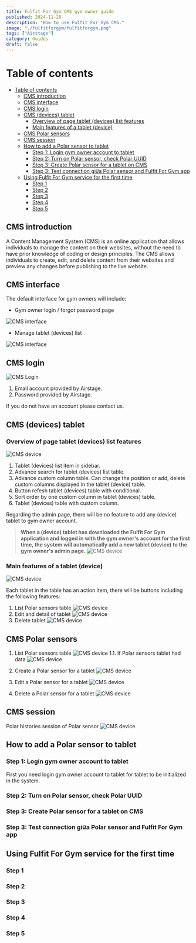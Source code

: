 ```yaml
---
title: Fulfit For Gym CMS gym owner guide
published: 2024-11-29
description: "How to use Fulfit For Gym CMS."
image: "./fulfitforgym/fulfitforgym.png"
tags: ["Airstage"]
category: Guides
draft: false
---
```


# Table of contents

- [Table of contents](#table-of-contents)
  - [CMS introduction](#cms-introduction)
  - [CMS interface](#cms-interface)
  - [CMS login](#cms-login)
  - [CMS (devices) tablet](#cms-devices-tablet)
    - [Overview of page tablet (devices) list features](#overview-of-page-tablet-devices-list-features)
    - [Main features of a tablet (device)](#main-features-of-a-tablet-device)
  - [CMS Polar sensors](#cms-polar-sensors)
  - [CMS session](#cms-session)
  - [How to add a Polar sensor to tablet](#how-to-add-a-polar-sensor-to-tablet)
    - [Step 1: Login gym owner account to tablet](#step-1-login-gym-owner-account-to-tablet)
    - [Step 2: Turn on Polar sensor, check Polar UUID](#step-2-turn-on-polar-sensor-check-polar-uuid)
    - [Step 3: Create Polar sensor for a tablet on CMS](#step-3-create-polar-sensor-for-a-tablet-on-cms)
    - [Step 3: Test connection giữa Polar sensor and Fulfit For Gym app](#step-3-test-connection-giữa-polar-sensor-and-fulfit-for-gym-app)
  - [Using Fulfit For Gym service for the first time](#using-fulfit-for-gym-service-for-the-first-time)
    - [Step 1](#step-1)
    - [Step 2](#step-2)
    - [Step 3](#step-3)
    - [Step 4](#step-4)
    - [Step 5](#step-5)

## CMS introduction

A Content Management System (CMS) is an online application that allows individuals to manage the content on their websites, without the need to have prior knowledge of coding or design principles. The CMS allows individuals to create, edit, and delete content from their websites and preview any changes before publishing to the live website.

## CMS interface

The default interface for gym owners will include:

- Gym owner login / forgot password page

![CMS interface](./fulfitforgym/interface1.png)

- Manage tablet (devices) list

![CMS interface](./fulfitforgym/interface2.png)

## CMS login

![CMS Login](./fulfitforgym/login.png)

1. Email account provided by Airstage.
2. Password provided by Airstage.

If you do not have an account please contact us.

## CMS (devices) tablet

### Overview of page tablet (devices) list features

![CMS device](./fulfitforgym/devices.png)

1. Tablet (devices) list item in sidebar.
2. Advance search for tablet (devices) list table.
3. Advance custom column table. Can change the position or add, delete custom columns displayed in the tablet (device) table.
4. Button refesh tablet (devices) table with conditional.
5. Sort order by one custom column in tablet (devices) table.
6. Tablet (devices) table with custom column.

Regarding the admin page, there will be no feature to add any (device) tablet to gym owner account.
> **When a (device) tablet has downloaded the Fulfit For Gym application and logged in with the gym owner's account for the first time, the system will automatically add a new tablet (device) to the gym owner's admin page.**
![CMS device](./fulfitforgym/devices-had-data.png)

### Main features of a tablet (device)

![CMS device](./fulfitforgym/main-features-of-a-tablet.png)

Each tablet in the table has an action item, there will be buttons including the following features:

1. List Polar sensors table
![CMS device](./fulfitforgym/polar-list.png)
2. Edit and detail of tablet
![CMS device](./fulfitforgym/device-edit.png)
3. Delete tablet
![CMS device](./fulfitforgym/device-delete.png)

## CMS Polar sensors

1. List Polar sensors table
![CMS device](./fulfitforgym/polar-list.png)
1.1. If Polar sensors tablet had data
![CMS device](./fulfitforgym/polar-list-had-data.png)

2. Create a Polar sensor for a tablet
![CMS device](./fulfitforgym/polar-create.png)

3. Edit a Polar sensor for a tablet
![CMS device](./fulfitforgym/polar-edit.png)

4. Delete a Polar sensor for a tablet
![CMS device](./fulfitforgym/polar-delete.png)

## CMS session

Polar histories session of Polar sensor
![CMS device](./fulfitforgym/session-list.png)

## How to add a Polar sensor to tablet

### Step 1: Login gym owner account to tablet

First you need login gym owner account to tablet for tablet to be initialized in the system.

### Step 2: Turn on Polar sensor, check Polar UUID

### Step 3: Create Polar sensor for a tablet on CMS

### Step 3: Test connection giữa Polar sensor and Fulfit For Gym app

## Using Fulfit For Gym service for the first time

### Step 1

### Step 2

### Step 3

### Step 4

### Step 5
